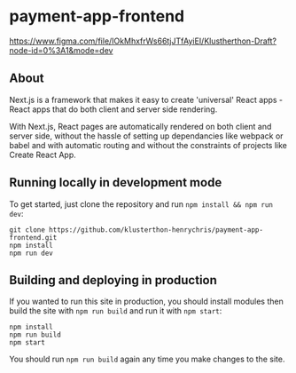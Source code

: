 # payment-app-frontend

https://www.figma.com/file/IOkMhxfrWs66tjJTfAyiEI/Klustherthon-Draft?node-id=0%3A1&mode=dev

## About 

Next.js is a framework that makes it easy to create 'universal' React apps - React apps that do both client and server side rendering.

With Next.js, React pages are automatically rendered on both client and server side, without the hassle of setting up dependancies like webpack or babel and with automatic routing and without the constraints of projects like Create React App.


## Running locally in development mode

To get started, just clone the repository and run `npm install && npm run dev`:

    git clone https://github.com/klusterthon-henrychris/payment-app-frontend.git
    npm install
    npm run dev


## Building and deploying in production

If you wanted to run this site in production, you should install modules then build the site with `npm run build` and run it with `npm start`:

    npm install
    npm run build
    npm start

You should run `npm run build` again any time you make changes to the site.
